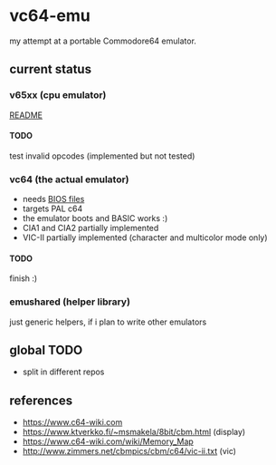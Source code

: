 # vc64-emu
my attempt at a portable Commodore64 emulator.

## current status
### v65xx (cpu emulator)
[README](./v65xx/README.md)

#### TODO
test invalid opcodes (implemented but not tested)

### vc64 (the actual emulator)
* needs [BIOS files](./bios/README.md)
* targets PAL c64
* the emulator boots and BASIC works :)
* CIA1 and CIA2 partially implemented
* VIC-II partially implemented (character and multicolor mode only) 
#### TODO
finish :)

### emushared (helper library)
just generic helpers, if i plan to write other emulators

## global TODO
* split in different repos

## references
* https://www.c64-wiki.com
* https://www.ktverkko.fi/~msmakela/8bit/cbm.html (display)
* https://www.c64-wiki.com/wiki/Memory_Map
* http://www.zimmers.net/cbmpics/cbm/c64/vic-ii.txt (vic)
